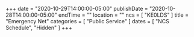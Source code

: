 +++
date = "2020-10-29T14:00:00-05:00"
publishDate = "2020-10-28T14:00:00-05:00"
endTime = ""
location = ""
ncs = [ "KE0LDS" ]
title = "Emergency Net"
categories = [ "Public Service" ]
dates = [ "NCS Schedule", "Hidden" ]
+++
